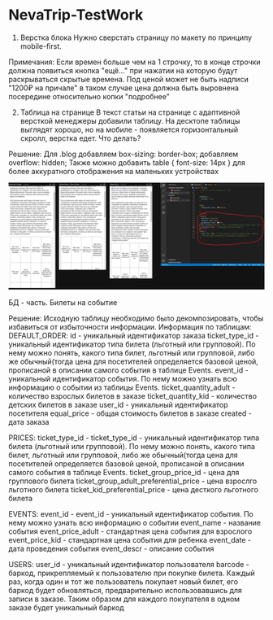 # NevaTrip-TestWork

1. Верстка блока
Нужно сверстать страницу по макету по принципу mobile-first.

Примечания:
Если времен больше чем на 1 строчку, то в конце строчки должна появиться кнопка "ещё..." при нажатии на которую будут раскрываться скрытые времена.
Под ценой может не быть надписи "1200₽ на причале" в таком случае цена должна быть выровнена посередине относительно копки "подробнее"

2. Таблица на странице
В текст статьи на странице с адаптивной версткой менеджеры добавили таблицу. На десктопе таблицы выглядят хорошо, но на мобиле - появляется горизонтальный скролл, верстка едет. Что делать?

Решение: Для .blog добавляем box-sizing: border-box; 
                   добавляем overflow: hidden;
Также можно добавить table { font-size: 14px } для более аккуратного отображения на маленьких устройствах

![Screenshot](https://github.com/dalaran111/NevaTrip-TestWork/blob/master/Task1/src/img/Table%20scroll/%D0%A3%D0%B1%D0%B8%D1%80%D0%B0%D0%B5%D0%BC%20%D1%81%D0%BA%D1%80%D0%BE%D0%BB%D0%BB.png?raw=true)

БД - часть.
Билеты на событие

Решение: Исходную таблицу необходимо было декомпозировать, чтобы избавиться от избыточности информации.
Информация по таблицам:
DEFAULT_ORDER:
id - уникальный идентификатор заказа
ticket_type_id - уникальный идентификатор типа билета (льготный или групповой). По нему можно понять, какого типа билет, льготный или групповой, либо же обычный(тогда цена для посетителей определяется базовой ценой, прописаной в описании самого события в таблице Events.
event_id - уникальный идентификатор события. По нему можно узнать всю информацию о событии из таблицы Events.
ticket_quantity_adult - количество взрослых билетов в заказе
ticket_quantity_kid - количество детских билетов в заказе
user_id - уникальный идентификатор посетителя
equal_price - общая стоимость билетов в заказе
created - дата заказа

PRICES:
ticket_type_id - ticket_type_id - уникальный идентификатор типа билета (льготный или групповой). По нему можно понять, какого типа билет, льготный или групповой, либо же обычный(тогда цена для посетителей определяется базовой ценой, прописаной в описании самого события в таблице Events.
ticket_group_price_id - цена для группового билета
ticket_group_adult_preferential_price - цена взрослго льготного билета
ticket_kid_preferential_price - цена десткого льготного билета

EVENTS: 
event_id - event_id - уникальный идентификатор события. По нему можно узнать всю информацию о событии
event_name - название события
event_price_adult - стандартная цена события для взрослого
event_price_kid - стандартная цена события для ребенка
event_date - дата проведения события
event_descr - описание события

USERS:
user_id - уникальный идентификатор пользователя
barcode - баркод, прикрепляемый к пользователю при покупке билета. Каждый раз, когда один и тот же пользователь покупает новый билет, его баркод будет обновляться, 
предварительно использовавшись для записи в заказе. Таким образом для каждого покупателя в одном заказе будет уникальный баркод

